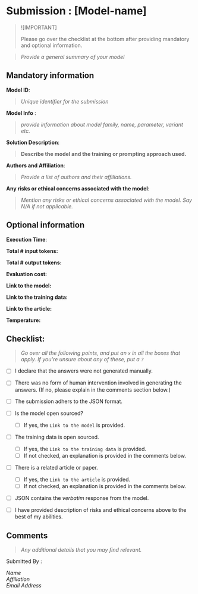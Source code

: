#  Submission : [Model-name]

> ![IMPORTANT]
>
> Please go over the checklist at the bottom after providing mandatory and optional information.


> *Provide a general summary of your model*

## Mandatory information

**Model ID**:
> *Unique identifier for the submission*


**Model Info** :

> *provide information about model family, name, parameter, variant etc.* 

**Solution Description**:

> **Describe the model and the training or prompting approach used.**

**Authors and Affiliation**:


> *Provide a list of authors and their affiliations.*

**Any risks or ethical concerns associated with the model**:

> *Mention any risks or ethical concerns associated with the model. Say N/A if not applicable.*

## Optional information


**Execution Time**: 

**Total # input tokens:**

**Total # output tokens:**

**Evaluation cost:**

**Link to the model:** 

**Link to the training data:** 

**Link to the article:** 

**Temperature:**

## Checklist:
> *Go over all the following points, and put an `x` in all the boxes that apply.*
> *If you're unsure about any of these, put a `?`*


- [ ] I declare that the answers were not generated manually.
- [ ] There was no form of human intervention involved in generating the answers. (If no, please explain in the comments section below.)
- [ ] The submission adhers to the JSON format.
- [ ] Is the model open sourced? 
    - [ ] If yes, the `Link to the model` is provided.
- [ ] The training data is open sourced.
    - [ ] If yes, the `Link to the training data` is provided.
    - [ ] If not checked, an explanation is provided in the comments below.
- [ ] There is a related article or paper.
    - [ ] If yes, the `Link to the article` is provided.
    - [ ] If not checked, an explanation is provided in the comments below.
- [ ] JSON contains the *verbatim* response from the model.
- [ ] I have provided description of risks and ethical concerns above to the best of my abilities.



## Comments

> *Any additional details that you may find relevant.*


Submitted By : 

*Name*  
*Affiliation*   
*Email Address*   

